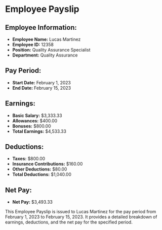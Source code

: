 
# Employee Payslip

## Employee Information:
- **Employee Name:** Lucas Martinez
- **Employee ID:** 12358
- **Position:** Quality Assurance Specialist
- **Department:** Quality Assurance

## Pay Period:
- **Start Date:** February 1, 2023
- **End Date:** February 15, 2023

## Earnings:
- **Basic Salary:** $3,333.33
- **Allowances:** $400.00
- **Bonuses:** $800.00
- **Total Earnings:** $4,533.33

## Deductions:
- **Taxes:** $800.00
- **Insurance Contributions:** $160.00
- **Other Deductions:** $80.00
- **Total Deductions:** $1,040.00

## Net Pay:
- **Net Pay:** $3,493.33

This Employee Payslip is issued to Lucas Martinez for the pay period from February 1, 2023 to February 15, 2023. It provides a detailed breakdown of earnings, deductions, and the net pay for the specified period.
